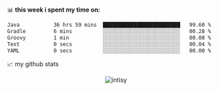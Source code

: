 📊 **this week i spent my time on:**
<!--START_SECTION:waka-->

```txt
Java           36 hrs 59 mins  █████████████████████████   99.60 %
Gradle         6 mins          ░░░░░░░░░░░░░░░░░░░░░░░░░   00.28 %
Groovy         1 min           ░░░░░░░░░░░░░░░░░░░░░░░░░   00.08 %
Text           0 secs          ░░░░░░░░░░░░░░░░░░░░░░░░░   00.04 %
YAML           0 secs          ░░░░░░░░░░░░░░░░░░░░░░░░░   00.00 %
```

<!--END_SECTION:waka-->


📈 my github stats

<p align="center"> <img src="https://github-readme-stats.vercel.app/api?username=intisy&show_icons=true&theme=gotham" alt="intisy" />




